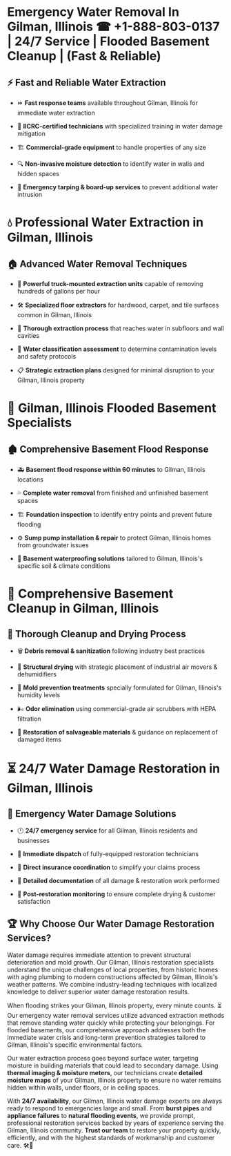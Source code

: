 # Emergency Water Removal In Gilman, Illinois ☎ +1-888-803-0137  | 24/7 Service | Flooded Basement Cleanup | (Fast & Reliable)  

## ⚡ Fast and Reliable Water Extraction  
- ⏩ **Fast response teams** available throughout Gilman, Illinois for immediate water extraction  
- 🏅 **IICRC-certified technicians** with specialized training in water damage mitigation  
- 🏗️ **Commercial-grade equipment** to handle properties of any size  
- 🔍 **Non-invasive moisture detection** to identify water in walls and hidden spaces  
- 🛑 **Emergency tarping & board-up services** to prevent additional water intrusion  

# 💧 Professional Water Extraction in Gilman, Illinois  

## 🏠 Advanced Water Removal Techniques  
- 🚛 **Powerful truck-mounted extraction units** capable of removing hundreds of gallons per hour  
- 🛠️ **Specialized floor extractors** for hardwood, carpet, and tile surfaces common in Gilman, Illinois  
- 📏 **Thorough extraction process** that reaches water in subfloors and wall cavities  
- 🧪 **Water classification assessment** to determine contamination levels and safety protocols  
- 📋 **Strategic extraction plans** designed for minimal disruption to your Gilman, Illinois property  

# 🌊 Gilman, Illinois Flooded Basement Specialists  

## 🏚️ Comprehensive Basement Flood Response  
- 🚑 **Basement flood response within 60 minutes** to Gilman, Illinois locations  
- 💦 **Complete water removal** from finished and unfinished basement spaces  
- 🏗️ **Foundation inspection** to identify entry points and prevent future flooding  
- ⚙️ **Sump pump installation & repair** to protect Gilman, Illinois homes from groundwater issues  
- 🌱 **Basement waterproofing solutions** tailored to Gilman, Illinois's specific soil & climate conditions  

# 🧹 Comprehensive Basement Cleanup in Gilman, Illinois  

## 🔄 Thorough Cleanup and Drying Process  
- 🗑️ **Debris removal & sanitization** following industry best practices  
- 💨 **Structural drying** with strategic placement of industrial air movers & dehumidifiers  
- 🦠 **Mold prevention treatments** specially formulated for Gilman, Illinois's humidity levels  
- 🌬️ **Odor elimination** using commercial-grade air scrubbers with HEPA filtration  
- 🔧 **Restoration of salvageable materials** & guidance on replacement of damaged items  

# ⏳ 24/7 Water Damage Restoration in Gilman, Illinois  

## 🚀 Emergency Water Damage Solutions  
- 🕛 **24/7 emergency service** for all Gilman, Illinois residents and businesses  
- 🚒 **Immediate dispatch** of fully-equipped restoration technicians  
- 🏦 **Direct insurance coordination** to simplify your claims process  
- 📜 **Detailed documentation** of all damage & restoration work performed  
- 🔎 **Post-restoration monitoring** to ensure complete drying & customer satisfaction  

## 🏆 Why Choose Our Water Damage Restoration Services?  
Water damage requires immediate attention to prevent structural deterioration and mold growth. Our Gilman, Illinois restoration specialists understand the unique challenges of local properties, from historic homes with aging plumbing to modern constructions affected by Gilman, Illinois's weather patterns. We combine industry-leading techniques with localized knowledge to deliver superior water damage restoration results.  

When flooding strikes your Gilman, Illinois property, every minute counts. ⏳ Our emergency water removal services utilize advanced extraction methods that remove standing water quickly while protecting your belongings. For flooded basements, our comprehensive approach addresses both the immediate water crisis and long-term prevention strategies tailored to Gilman, Illinois's specific environmental factors.  

Our water extraction process goes beyond surface water, targeting moisture in building materials that could lead to secondary damage. Using **thermal imaging & moisture meters**, our technicians create **detailed moisture maps** of your Gilman, Illinois property to ensure no water remains hidden within walls, under floors, or in ceiling spaces.  

With **24/7 availability**, our Gilman, Illinois water damage experts are always ready to respond to emergencies large and small. From **burst pipes** and **appliance failures** to **natural flooding events**, we provide prompt, professional restoration services backed by years of experience serving the Gilman, Illinois community. **Trust our team** to restore your property quickly, efficiently, and with the highest standards of workmanship and customer care. 🛠️💪  
